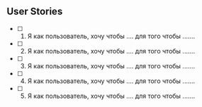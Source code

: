 ## User Stories
- [ ] 1. Я как пользователь, хочу чтобы .... для того чтобы .......
- [ ] 2. Я как пользователь, хочу чтобы .... для того чтобы .......
- [ ] 3. Я как пользователь, хочу чтобы .... для того чтобы .......
- [ ] 4. Я как пользователь, хочу чтобы .... для того чтобы .......
- [ ] 5. Я как пользователь, хочу чтобы .... для того чтобы .......
